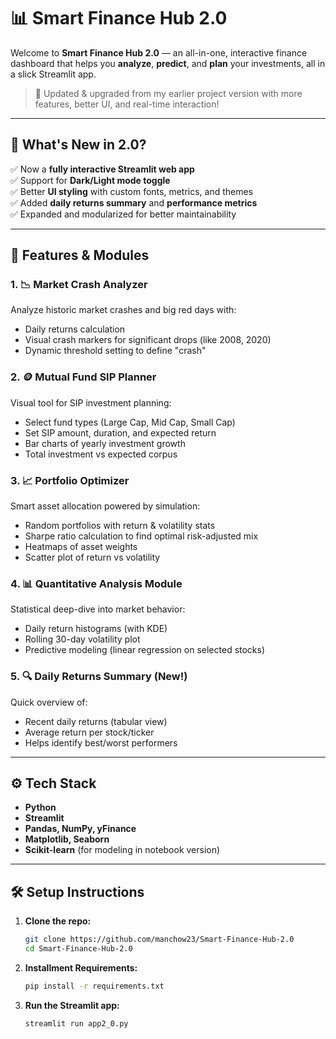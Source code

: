 # 📊 Smart Finance Hub 2.0

Welcome to **Smart Finance Hub 2.0** — an all-in-one, interactive finance dashboard that helps you **analyze**, **predict**, and **plan** your investments, all in a slick Streamlit app.

> 🔁 Updated & upgraded from my earlier project version with more features, better UI, and real-time interaction!

---

## 🚀 What's New in 2.0?

✅ Now a **fully interactive Streamlit web app**  
✅ Support for **Dark/Light mode toggle**  
✅ Better **UI styling** with custom fonts, metrics, and themes  
✅ Added **daily returns summary** and **performance metrics**  
✅ Expanded and modularized for better maintainability

---

## 🧩 Features & Modules

### 1. 📉 Market Crash Analyzer
Analyze historic market crashes and big red days with:
- Daily returns calculation
- Visual crash markers for significant drops (like 2008, 2020)
- Dynamic threshold setting to define "crash"

### 2. 🪙 Mutual Fund SIP Planner
Visual tool for SIP investment planning:
- Select fund types (Large Cap, Mid Cap, Small Cap)
- Set SIP amount, duration, and expected return
- Bar charts of yearly investment growth
- Total investment vs expected corpus

### 3. 📈 Portfolio Optimizer
Smart asset allocation powered by simulation:
- Random portfolios with return & volatility stats
- Sharpe ratio calculation to find optimal risk-adjusted mix
- Heatmaps of asset weights
- Scatter plot of return vs volatility

### 4. 📊 Quantitative Analysis Module
Statistical deep-dive into market behavior:
- Daily return histograms (with KDE)
- Rolling 30-day volatility plot
- Predictive modeling (linear regression on selected stocks)

### 5. 🔍 Daily Returns Summary (New!)
Quick overview of:
- Recent daily returns (tabular view)
- Average return per stock/ticker
- Helps identify best/worst performers

---

## ⚙️ Tech Stack

- **Python**
- **Streamlit**
- **Pandas, NumPy, yFinance**
- **Matplotlib, Seaborn**
- **Scikit-learn** (for modeling in notebook version)

---

## 🛠️ Setup Instructions

1. **Clone the repo:**
   ```bash
   git clone https://github.com/manchow23/Smart-Finance-Hub-2.0
   cd Smart-Finance-Hub-2.0

2. **Installment Requirements:**
    ```bash
    pip install -r requirements.txt

3. **Run the Streamlit app:**
    ```bash
    streamlit run app2_0.py
